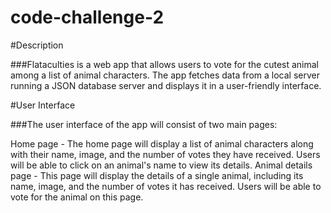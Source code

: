 # code-challenge-2

#Description

###Flataculties is a web app that allows users to vote for the cutest animal among a list of animal characters. The app fetches data from a local server running a JSON database server and displays it in a user-friendly interface.

#User Interface

###The user interface of the app will consist of two main pages:

Home page - The home page will display a list of animal characters along with their name, image, and the number of votes they have received. Users will be able to click on an animal's name to view its details.
Animal details page - This page will display the details of a single animal, including its name, image, and the number of votes it has received. Users will be able to vote for the animal on this page.
